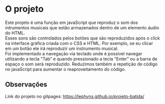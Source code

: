 # O projeto

Este projeto é uma função em javaScript que reproduz o som dos intrumentos musicais que estão armazenados dentro de um elemento áudio do HTML.<br>
Esses sons são controlados pelos botões que são reproduzidos após o click na interface gráfica criada com o CSS e HTML. Por exemplo, se eu clicar em um botão ele irá reproduzir um instrumento musical.<br>
Foi implementado a navegação via teclado onde é possível navegar utilizando a tecla "Tab" e quando pressionado a tecla "Enter" ou a barra de espaço o som será reproduzido.
Reduzimos também a repetição de código no javaScript para aumentar o reaproveitamento do código.

## Observações

Link do projeto no gitpages: https://lephyns.github.io/projeto-batida/
